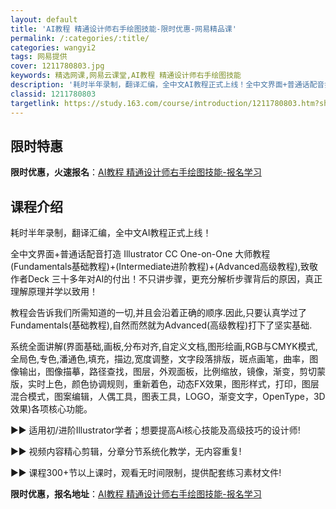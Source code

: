 ```yaml
---
layout: default
title: 'AI教程 精通设计师右手绘图技能-限时优惠-网易精品课'
permalink: /:categories/:title/
categories: wangyi2
tags: 网易提供
cover: 1211780803.jpg
keywords: 精选网课,网易云课堂,AI教程 精通设计师右手绘图技能
description: '耗时半年录制，翻译汇编，全中文AI教程正式上线！全中文界面+普通话配音打造IllustratorCCOne-on-One'
classid: 1211780803
targetlink: https://study.163.com/course/introduction/1211780803.htm?share=1&shareId=1025206652&utm_campaign=share&utm_medium=iphoneShare&utm_source=&utm_u=1025206652
---
```


## 限时特惠

**限时优惠，火速报名**：[AI教程 精通设计师右手绘图技能-报名学习](https://study.163.com/course/introduction/1211780803.htm?share=1&shareId=1025206652&utm_campaign=share&utm_medium=iphoneShare&utm_source=&utm_u=1025206652)

## 课程介绍

耗时半年录制，翻译汇编，全中文AI教程正式上线！



全中文界面+普通话配音打造 Illustrator CC One-on-One 大师教程(Fundamentals基础教程)+(Intermediate进阶教程)+(Advanced高级教程),致敬作者Deck 三十多年对AI的付出！不只讲步骤，更充分解析步骤背后的原因，真正理解原理并学以致用！



教程会告诉我们所需知道的一切,并且会沿着正确的顺序.因此,只要认真学过了Fundamentals(基础教程),自然而然就为Advanced(高级教程)打下了坚实基础.



系统全面讲解(界面基础,画板,分布对齐,自定义文档,图形绘画,RGB与CMYK模式,全局色,专色,潘通色,填充，描边,宽度调整，文字段落排版，斑点画笔，曲率，图像输出，图像描摹，路径查找，图层，外观面板，比例缩放，镜像，渐变，剪切蒙版，实时上色，颜色协调规则，重新着色，动态FX效果，图形样式，打印，图层混合模式，图案编辑，人偶工具，图表工具，LOGO，渐变文字，OpenType，3D效果)各项核心功能。



▶▶  适用初/进阶Illustrator学者；想要提高Ai核心技能及高级技巧的设计师!

▶▶  视频内容精心剪辑，分章分节系统化教学，无内容重复!

▶▶  课程300+节以上课时，观看无时间限制，提供配套练习素材文件!

**限时优惠，报名地址**：[AI教程 精通设计师右手绘图技能-报名学习](https://study.163.com/course/introduction/1211780803.htm?share=1&shareId=1025206652&utm_campaign=share&utm_medium=iphoneShare&utm_source=&utm_u=1025206652)

